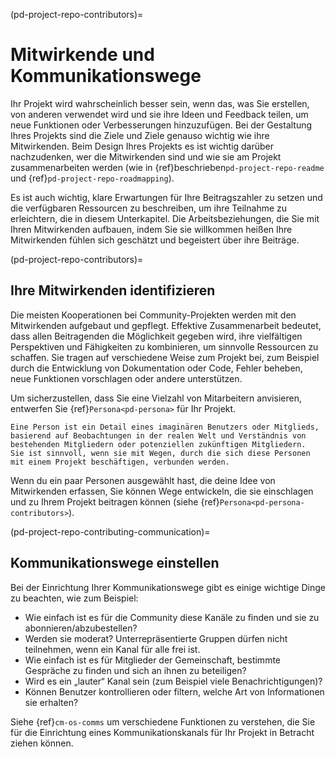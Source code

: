 (pd-project-repo-contributors)=
# Mitwirkende und Kommunikationswege

Ihr Projekt wird wahrscheinlich besser sein, wenn das, was Sie erstellen, von anderen verwendet wird und sie ihre Ideen und Feedback teilen, um neue Funktionen oder Verbesserungen hinzuzufügen. Bei der Gestaltung Ihres Projekts sind die Ziele und Ziele genauso wichtig wie ihre Mitwirkenden. Beim Design Ihres Projekts es ist wichtig darüber nachzudenken, wer die Mitwirkenden sind und wie sie am Projekt zusammenarbeiten werden (wie in {ref}beschrieben`pd-project-repo-readme` und {ref}`pd-project-repo-roadmapping`).

Es ist auch wichtig, klare Erwartungen für Ihre Beitragszahler zu setzen und die verfügbaren Ressourcen zu beschreiben, um ihre Teilnahme zu erleichtern, die in diesem Unterkapitel. Die Arbeitsbeziehungen, die Sie mit Ihren Mitwirkenden aufbauen, indem Sie sie willkommen heißen Ihre Mitwirkenden fühlen sich geschätzt und begeistert über ihre Beiträge.

(pd-project-repo-contributors)=
## Ihre Mitwirkenden identifizieren

Die meisten Kooperationen bei Community-Projekten werden mit den Mitwirkenden aufgebaut und gepflegt. Effektive Zusammenarbeit bedeutet, dass allen Beitragenden die Möglichkeit gegeben wird, ihre vielfältigen Perspektiven und Fähigkeiten zu kombinieren, um sinnvolle Ressourcen zu schaffen. Sie tragen auf verschiedene Weise zum Projekt bei, zum Beispiel durch die Entwicklung von Dokumentation oder Code, Fehler beheben, neue Funktionen vorschlagen oder andere unterstützen.

Um sicherzustellen, dass Sie eine Vielzahl von Mitarbeitern anvisieren, entwerfen Sie {ref}`Persona<pd-persona>` für Ihr Projekt.

```{note}
Eine Person ist ein Detail eines imaginären Benutzers oder Mitglieds, basierend auf Beobachtungen in der realen Welt und Verständnis von bestehenden Mitgliedern oder potenziellen zukünftigen Mitgliedern.
Sie ist sinnvoll, wenn sie mit Wegen, durch die sich diese Personen mit einem Projekt beschäftigen, verbunden werden.
```

Wenn du ein paar Personen ausgewählt hast, die deine Idee von Mitwirkenden erfassen, Sie können Wege entwickeln, die sie einschlagen und zu Ihrem Projekt beitragen können (siehe {ref}`Persona<pd-persona-contributors>`).

(pd-project-repo-contributing-communication)=
## Kommunikationswege einstellen

Bei der Einrichtung Ihrer Kommunikationswege gibt es einige wichtige Dinge zu beachten, wie zum Beispiel:
- Wie einfach ist es für die Community diese Kanäle zu finden und sie zu abonnieren/abzubestellen?
- Werden sie moderat? Unterrepräsentierte Gruppen dürfen nicht teilnehmen, wenn ein Kanal für alle frei ist.
- Wie einfach ist es für Mitglieder der Gemeinschaft, bestimmte Gespräche zu finden und sich an ihnen zu beteiligen?
- Wird es ein „lauter“ Kanal sein (zum Beispiel viele Benachrichtigungen)?
- Können Benutzer kontrollieren oder filtern, welche Art von Informationen sie erhalten?

Siehe {ref}`cm-os-comms` um verschiedene Funktionen zu verstehen, die Sie für die Einrichtung eines Kommunikationskanals für Ihr Projekt in Betracht ziehen können.
